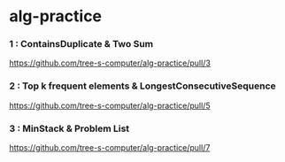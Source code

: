 # alg-practice

### 1 : ContainsDuplicate & Two Sum

https://github.com/tree-s-computer/alg-practice/pull/3

### 2 : Top k frequent elements & LongestConsecutiveSequence

https://github.com/tree-s-computer/alg-practice/pull/5

### 3 : MinStack & Problem List

https://github.com/tree-s-computer/alg-practice/pull/7
